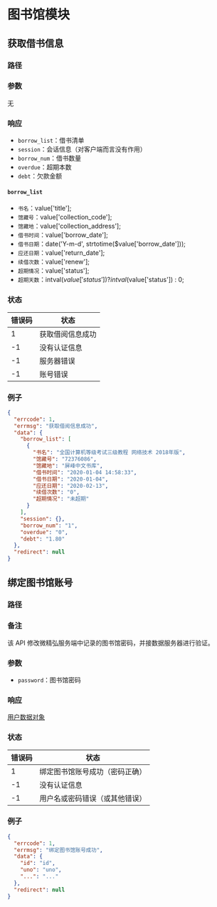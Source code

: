 # 图书馆模块

## 获取借书信息

### 路径

<Route method="GET" :auth="true" path="/api/library/borrow" />

### 参数

无

### 响应

- `borrow_list`：借书清单
- `session`：会话信息（对客户端而言没有作用）
- `borrow_num`：借书数量
- `overdue`：超期本数
- `debt`：欠款金额

#### `borrow_list`

- `书名`：value['title'];
- `馆藏号`：value['collection_code'];
- `馆藏地`：value['collection_address'];
- `借书时间`：value['borrow_date'];
- `借书日期`：date('Y-m-d', strtotime(\$value['borrow_date']));
- `应还日期`：value['return_date'];
- `续借次数`：value['renew'];
- `超期情况`：value['status'];
- `超期天数`：intval($value['status']) ? intval($value['status']) : 0;

### 状态

| 错误码 | 状态             |
| ------ | ---------------- |
| 1      | 获取借阅信息成功 |
| -1     | 没有认证信息     |
| -1     | 服务器错误       |
| -1     | 账号错误         |

### 例子

```json
{
  "errcode": 1,
  "errmsg": "获取借阅信息成功",
  "data": {
    "borrow_list": [
      {
        "书名": "全国计算机等级考试三级教程 网络技术 2018年版",
        "馆藏号": "72376086",
        "馆藏地": "屏峰中文书库",
        "借书时间": "2020-01-04 14:58:33",
        "借书日期": "2020-01-04",
        "应还日期": "2020-02-13",
        "续借次数": "0",
        "超期情况": "未超期"
      }
    ],
    "session": {},
    "borrow_num": "1",
    "overdue": "0",
    "debt": "1.80"
  },
  "redirect": null
}
```

## 绑定图书馆账号

### 路径

<Route method="POST" :auth="true" path="/api/library/bind" />

### 备注

该 API 修改微精弘服务端中记录的图书馆密码，并接数据服务器进行验证。

### 参数

- `password`：图书馆密码

### 响应

[用户数据对象](./apis-auth.html)

### 状态

| 错误码 | 状态                           |
| ------ | ------------------------------ |
| 1      | 绑定图书馆账号成功（密码正确） |
| -1     | 没有认证信息                   |
| -1     | 用户名或密码错误（或其他错误） |

### 例子

```json
{
  "errcode": 1,
  "errmsg": "绑定图书馆账号成功",
  "data": {
    "id": "id",
    "uno": "uno",
    "...": "..."
  },
  "redirect": null
}
```
